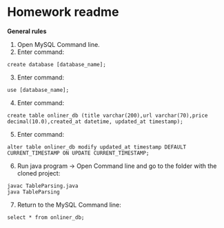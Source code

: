 # Homework readme
 **General rules**
1.  Open MySQL Command line.
2.  Enter command:
```
create database [database_name];
```
3.  Enter command:
```
use [database_name];
```
4.  Enter command:
```
create table onliner_db (title varchar(200),url varchar(70),price decimal(10.0),created_at datetime, updated_at timestamp);
```
5.  Enter command:
```
alter table onliner_db modify updated_at timestamp DEFAULT CURRENT_TIMESTAMP ON UPDATE CURRENT_TIMESTAMP;
```
6. Run java program -> Open Command line and go to the folder with the cloned project:
```
javac TableParsing.java
java TableParsing
```
7. Return to the MySQL Command line:
```
select * from onliner_db;
```


